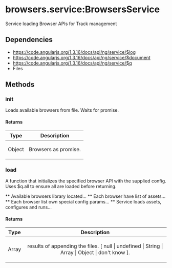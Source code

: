 



# browsers.service:BrowsersService











Service loading Browser APIs for Track management







## Dependencies


* https://code.angularjs.org/1.3.16/docs/api/ng/service/$log
* https://code.angularjs.org/1.3.16/docs/api/ng/service/$document
* https://code.angularjs.org/1.3.16/docs/api/ng/service/$q
* Files



  




## Methods
### init
Loads available browsers from file.
Waits for promise.






#### Returns</h4>

| Type | Description |
| :--: | :--: |
| Object | <p>Browsers as promise.</p>  |




### load
A function that initializes the specified browser API with the supplied config.
Uses $q.all to ensure all are loaded before returning.

** Available browsers library located...
** Each browser have list of assets...
** Each browser list own special config params...
** Service loads assets, configures and runs...






#### Returns</h4>

| Type | Description |
| :--: | :--: |
| Array | <p>results of appending the files. [ null &#124; undefined &#124; String &#124; Array &#124; Object &#124; don&#39;t know ].</p>  |











